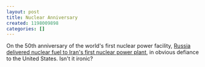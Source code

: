 ```yaml
---
layout: post
title: Nuclear Anniversary
created: 1198009898
categories: []
---
```

On the 50th anniversary of the world's first nuclear power facility, [Russia delivered nuclear fuel to Iran's first nuclear power plant](http://www.nytimes.com/2007/12/18/world/middleeast/18diplo.html), in obvious defiance to the United States. Isn't it ironic?
